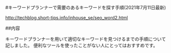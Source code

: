 <!--
title:   キーワードプランナーでタイトルを決めるまでの道のり
tags:    HTML,SEO,Webサービス
id:      f1a1253d56172654ccb7
private: false
-->
#キーワードプランナーで需要のあるキーワードを探す手順(2021年7月11日最新)


http://techblog.short-tips.info/inhouse_se/seo_word2.html


##内容

キーワードプランナーを用いて適切なキーワードを見つけるまでの手順について記しました。
便利なツールを使ったことがない人にとってはおすすめです。